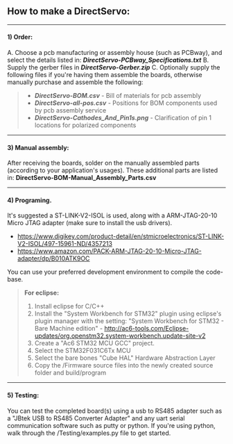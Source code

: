 ## How to make a DirectServo:

---
#### 1) Order:
A. Choose a pcb manufacturing or assembly house (such as PCBway), and select the details listed in: ***DirectServo-PCBway_Specifications.txt***
B. Supply the gerber files in ***DirectServo-Gerber.zip***
C. Optionally supply the following files if you're having them assemble the boards, otherwise manually purchase and assemble the following:
>* ***DirectServo-BOM.csv***   - Bill of materials for pcb assembly
>* ***DirectServo-all-pos.csv***  - Positions for BOM components used by pcb assembly service
>* ***DirectServo-Cathodes_And_Pin1s.png***  - Clarification of pin 1 locations for polarized components

---
#### 3) Manual assembly:
After receiving the boards, solder on the manually assembled parts (according to your application's usages). These additional parts are listed in: **DirectServo-BOM-Manual_Assembly_Parts.csv**

---
#### 4) Programing.
It's suggested a ST-LINK-V2-ISOL is used, along with a ARM-JTAG-20-10 Micro JTAG adapter (make sure to install the usb drivers).
* https://www.digikey.com/product-detail/en/stmicroelectronics/ST-LINK-V2-ISOL/497-15961-ND/4357213
* https://www.amazon.com/PACK-ARM-JTAG-20-10-Micro-JTAG-adapter/dp/B010ATK9OC

You can use your preferred development environment to compile the code-base.
>**For eclipse:**
>1. Install eclipse for C/C++
>2. Install the "System Workbench for STM32" plugin using eclipse's plugin manager with the setting: "System Workbench for STM32 - Bare Machine edition" - http://ac6-tools.com/Eclipse-updates/org.openstm32.system-workbench.update-site-v2
>3. Create a "Ac6 STM32 MCU GCC" project.
>4. Select the STM32F031C6Tx MCU
>5. Select the bare bones "Cube HAL" Hardware Abstraction Layer
>6. Copy the /Firmware source files into the newly created source folder and build/program

---
#### 5) Testing:
You can test the completed board(s) using a usb to RS485 adapter such as a "JBtek USB to RS485 Converter Adapter" and any uart serial communication software such as putty or python.
If you're using python, walk through the /Testing/examples.py file to get started.
